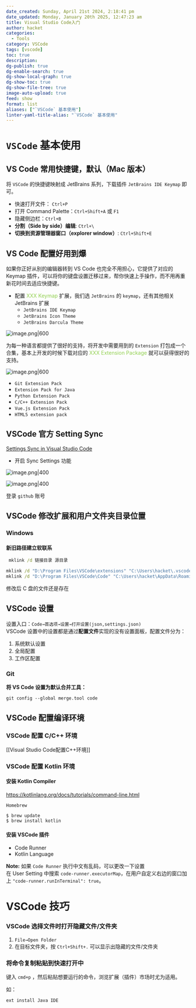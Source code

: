 ```yaml
---
date_created: Sunday, April 21st 2024, 2:18:41 pm
date_updated: Monday, January 20th 2025, 12:47:23 am
title: Visual Studio Code入门
author: hacket
categories:
  - Tools
category: VSCode
tags: [vscode]
toc: true
description: 
dg-publish: true
dg-enable-search: true
dg-show-local-graph: true
dg-show-toc: true
dg-show-file-tree: true
image-auto-upload: true
feed: show
format: list
aliases: ["`VSCode` 基本使用"]
linter-yaml-title-alias: "`VSCode` 基本使用"
---
```


# `VSCode` 基本使用

## VS Code 常用快捷键，默认（Mac 版本）

将 `VSCode` 的快捷键映射成 JetBrains 系列，下载插件 `JetBrains IDE Keymap` 即可。

- 快速打开文件： `Ctrl+P`
- 打开 Command Palette：`Ctrl+Shift+A` 或 `F1`
- 隐藏侧边栏：`Ctrl+B`
- **分割（Side by side）编辑**: `Ctrl+\`
- **切换到资源管理器窗口（explorer window）**: `Ctrl+Shift+E`

## VS Code 配置好用到爆

如果你正好从别的编辑器转到 VS Code 也完全不用担心，它提供了对应的 Keymap 插件，可以将你的键盘设置迁移过来，帮你快速上手操作，而不用再重新花时间去适应快捷键。

- 配置 <font color="#92d050">XXX Keymap</font> 扩展，我们选 `JetBrains` 的 `keymap`，还有其他相关 JetBrains 扩展
  - `JetBrains IDE Keymap`
  - `JetBrains Icon Theme`
  - `JetBrains Darcula Theme`

![image.png|600](https://raw.githubusercontent.com/hacket/ObsidianOSS/master/obsidian/20240404003139.png)

为每一种语言都提供了很好的支持，将开发中需要用到的 `Extension` 打包成一个合集，基本上开发的时候下载对应的 <font color="#92d050">XXX Extension Package</font> 就可以获得很好的支持。

![image.png|600](https://raw.githubusercontent.com/hacket/ObsidianOSS/master/obsidian/20240404003124.png)

- `Git Extension Pack`
- `Extension Pack for Java`
- `Python Extension Pack`
- `C/C++ Extension Pack`
- `Vue.js Extension Pack`
- `HTML5 extension pack`

## VSCode 官方 Setting Sync

[Settings Sync in Visual Studio Code](https://code.visualstudio.com/docs/editor/settings-sync)

- 开启 Sync Settings 功能

![image.png|400](https://raw.githubusercontent.com/hacket/ObsidianOSS/master/obsidian/20240404222204.png)

![image.png|400](https://raw.githubusercontent.com/hacket/ObsidianOSS/master/obsidian/20240404222301.png)

登录 `github` 账号

## VSCode 修改扩展和用户文件夹目录位置

### Windows

#### 新旧路径建立软联系

```cmd
 mklink /d 链接目录 源目录
```

```cmd
mklink /d "D:\Program Files\VSCode\extensions" "C:\Users\hacket\.vscode\extensions"
mklink /d "D:\Program Files\VSCode\Code" "C:\Users\hacket\AppData\Roaming\Code"
```

修改后 C 盘的文件还是存在

## VSCode 设置

设置入口：`Code→首选项→设置→打开设置(json,settings.json)`<br>VSCode 设置中的设置都是通过**配置文件**实现的没有设置面板，配置文件分为：

1. 系统默认设置
2. 全局配置
3. 工作区配置

### Git

**将 VS Code 设置为默认合并工具：**

```shell
git config --global merge.tool code
```

## VSCode 配置编译环境

### VSCode 配置 C/C++ 环境

[[Visual Studio Code配置C++环境]]

### VSCode 配置 Kotlin 环境

#### 安装 Kotlin Compiler

<https://kotlinlang.org/docs/tutorials/command-line.html>

`Homebrew`

```shell
$ brew update
$ brew install kotlin
```

#### 安装 VSCode 插件

- Code Runner
- Kotlin Language

**Note:** 如果 `Code Runner` 执行中文有乱码，可以更改一下设置<br>在 User Setting 中搜索 `code-runner.executorMap`，在用户自定义右边的窗口加上 `"code-runner.runInTerminal": true`。

# VSCode 技巧

### VSCode 选择文件时打开隐藏文件/文件夹

1. `File→Open Folder`
2. 在目标文件夹，按 `Ctrl+Shift+.` 可以显示出隐藏的文件/文件夹

### **将命令复制粘贴到快速打开中**

键入 `cmd+p` ，然后粘贴想要运行的命令，浏览扩展（插件）市场时尤为适用。

如：

```shell
ext install Java IDE
```
